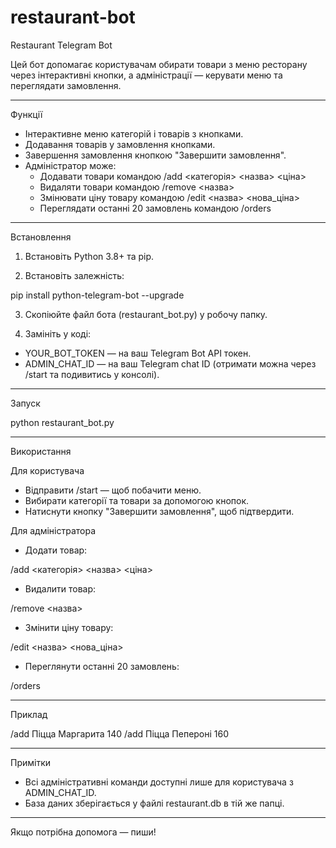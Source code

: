 # restaurant-bot
Restaurant Telegram Bot

Цей бот допомагає користувачам обирати товари з меню ресторану через інтерактивні кнопки, а адміністрації — керувати меню та переглядати замовлення.

---

Функції

- Інтерактивне меню категорій і товарів з кнопками.
- Додавання товарів у замовлення кнопками.
- Завершення замовлення кнопкою "Завершити замовлення".
- Адміністратор може:
  - Додавати товари командою /add <категорія> <назва> <ціна>
  - Видаляти товари командою /remove <назва>
  - Змінювати ціну товару командою /edit <назва> <нова_ціна>
  - Переглядати останні 20 замовлень командою /orders

---

Встановлення

1. Встановіть Python 3.8+ та pip.

2. Встановіть залежність:

pip install python-telegram-bot --upgrade

3. Скопіюйте файл бота (restaurant_bot.py) у робочу папку.

4. Замініть у коді:

- YOUR_BOT_TOKEN — на ваш Telegram Bot API токен.
- ADMIN_CHAT_ID — на ваш Telegram chat ID (отримати можна через /start та подивитись у консолі).

---

Запуск

python restaurant_bot.py

---

Використання

Для користувача

- Відправити /start — щоб побачити меню.
- Вибирати категорії та товари за допомогою кнопок.
- Натиснути кнопку "Завершити замовлення", щоб підтвердити.

Для адміністратора

- Додати товар:

/add <категорія> <назва> <ціна>

- Видалити товар:

/remove <назва>

- Змінити ціну товару:

/edit <назва> <нова_ціна>

- Переглянути останні 20 замовлень:

/orders

---

Приклад

/add Піцца Маргарита 140
/add Піцца Пепероні 160

---

Примітки

- Всі адміністративні команди доступні лише для користувача з ADMIN_CHAT_ID.
- База даних зберігається у файлі restaurant.db в тій же папці.

---

Якщо потрібна допомога — пиши!
